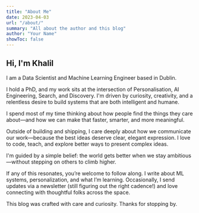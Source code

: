 ```yaml
---
title: "About Me"
date: 2023-04-03
url: "/about/"
summary: "All about the author and this blog"
author: "Your Name"
showToc: false
---
```


## Hi, I'm Khalil

I am a Data Scientist and Machine Learning Engineer based in Dublin.

I hold a PhD, and my work sits at the intersection of Personalisation, AI Engineering, Search, and Discovery. I'm driven by curiosity, creativity, and a relentless desire to build systems that are both intelligent and humane.

I spend most of my time thinking about how people find the things they care about—and how we can make that faster, smarter, and more meaningful.

Outside of building and shipping, I care deeply about how we communicate our work—because the best ideas deserve clear, elegant expression. I love to code, teach, and explore better ways to present complex ideas.

I'm guided by a simple belief: the world gets better when we stay ambitious—without stepping on others to climb higher.

If any of this resonates, you’re welcome to follow along. I write about ML systems, personalization, and what I’m learning. Occasionally, I send updates via a newsletter (still figuring out the right cadence!) and love connecting with thoughtful folks across the space.

This blog was crafted with care and curiosity. Thanks for stopping by.